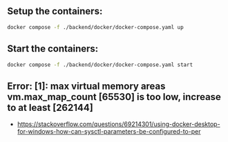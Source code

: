 ## Setup the containers:

```sh
docker compose -f ./backend/docker/docker-compose.yaml up
```

## Start the containers:

```sh
docker compose -f ./backend/docker/docker-compose.yaml start
```

## Error: [1]: max virtual memory areas vm.max_map_count [65530] is too low, increase to at least [262144]

-   https://stackoverflow.com/questions/69214301/using-docker-desktop-for-windows-how-can-sysctl-parameters-be-configured-to-per
